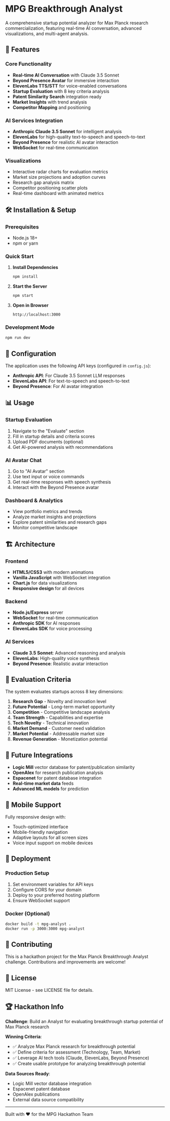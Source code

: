 # MPG Breakthrough Analyst

A comprehensive startup potential analyzer for Max Planck research commercialization, featuring real-time AI conversation, advanced visualizations, and multi-agent analysis.

## 🚀 Features

### Core Functionality
- **Real-time AI Conversation** with Claude 3.5 Sonnet
- **Beyond Presence Avatar** for immersive interaction
- **ElevenLabs TTS/STT** for voice-enabled conversations
- **Startup Evaluation** with 8 key criteria analysis
- **Patent Similarity Search** integration ready
- **Market Insights** with trend analysis
- **Competitor Mapping** and positioning

### AI Services Integration
- **Anthropic Claude 3.5 Sonnet** for intelligent analysis
- **ElevenLabs** for high-quality text-to-speech and speech-to-text
- **Beyond Presence** for realistic AI avatar interaction
- **WebSocket** for real-time communication

### Visualizations
- Interactive radar charts for evaluation metrics
- Market size projections and adoption curves
- Research gap analysis matrix
- Competitor positioning scatter plots
- Real-time dashboard with animated metrics

## 🛠️ Installation & Setup

### Prerequisites
- Node.js 18+ 
- npm or yarn

### Quick Start

1. **Install Dependencies**
   ```bash
   npm install
   ```

2. **Start the Server**
   ```bash
   npm start
   ```

3. **Open in Browser**
   ```
   http://localhost:3000
   ```

### Development Mode
```bash
npm run dev
```

## 🔧 Configuration

The application uses the following API keys (configured in `config.js`):

- **Anthropic API**: For Claude 3.5 Sonnet LLM responses
- **ElevenLabs API**: For text-to-speech and speech-to-text
- **Beyond Presence**: For AI avatar integration

## 📊 Usage

### Startup Evaluation
1. Navigate to the "Evaluate" section
2. Fill in startup details and criteria scores
3. Upload PDF documents (optional)
4. Get AI-powered analysis with recommendations

### AI Avatar Chat
1. Go to "AI Avatar" section
2. Use text input or voice commands
3. Get real-time responses with speech synthesis
4. Interact with the Beyond Presence avatar

### Dashboard & Analytics
- View portfolio metrics and trends
- Analyze market insights and projections
- Explore patent similarities and research gaps
- Monitor competitive landscape

## 🏗️ Architecture

### Frontend
- **HTML5/CSS3** with modern animations
- **Vanilla JavaScript** with WebSocket integration
- **Chart.js** for data visualizations
- **Responsive design** for all devices

### Backend
- **Node.js/Express** server
- **WebSocket** for real-time communication
- **Anthropic SDK** for AI responses
- **ElevenLabs SDK** for voice processing

### AI Services
- **Claude 3.5 Sonnet**: Advanced reasoning and analysis
- **ElevenLabs**: High-quality voice synthesis
- **Beyond Presence**: Realistic avatar interaction

## 🎯 Evaluation Criteria

The system evaluates startups across 8 key dimensions:

1. **Research Gap** - Novelty and innovation level
2. **Future Potential** - Long-term market opportunity
3. **Competition** - Competitive landscape analysis
4. **Team Strength** - Capabilities and expertise
5. **Tech Novelty** - Technical innovation
6. **Market Demand** - Customer need validation
7. **Market Potential** - Addressable market size
8. **Revenue Generation** - Monetization potential

## 🔮 Future Integrations

- **Logic Mill** vector database for patent/publication similarity
- **OpenAlex** for research publication analysis
- **Espacenet** for patent database integration
- **Real-time market data** feeds
- **Advanced ML models** for prediction

## 📱 Mobile Support

Fully responsive design with:
- Touch-optimized interface
- Mobile-friendly navigation
- Adaptive layouts for all screen sizes
- Voice input support on mobile devices

## 🚀 Deployment

### Production Setup
1. Set environment variables for API keys
2. Configure CORS for your domain
3. Deploy to your preferred hosting platform
4. Ensure WebSocket support

### Docker (Optional)
```bash
docker build -t mpg-analyst .
docker run -p 3000:3000 mpg-analyst
```

## 🤝 Contributing

This is a hackathon project for the Max Planck Breakthrough Analyst challenge. Contributions and improvements are welcome!

## 📄 License

MIT License - see LICENSE file for details.

## 🏆 Hackathon Info

**Challenge**: Build an Analyst for evaluating breakthrough startup potential of Max Planck research

**Winning Criteria**:
- ✅ Analyze Max Planck research for breakthrough potential
- ✅ Define criteria for assessment (Technology, Team, Market)
- ✅ Leverage AI tech tools (Claude, ElevenLabs, Beyond Presence)
- ✅ Create usable prototype for analyzing breakthrough potential

**Data Sources Ready**:
- Logic Mill vector database integration
- Espacenet patent database
- OpenAlex publications
- External data source compatibility

---

Built with ❤️ for the MPG Hackathon Team


